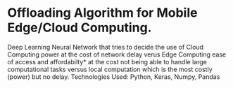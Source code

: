 # Offloading Algorithm for Mobile Edge/Cloud Computing.

Deep Learning Neural Network that tries to decide the use of Cloud Computing power at the cost of network delay verus Edge Computing ease of access and affordabilty* at the cost not being able to handle large computational tasks versus local computation which is the most costly (power) but no delay.
 Technologies Used: Python, Keras, Numpy, Pandas
